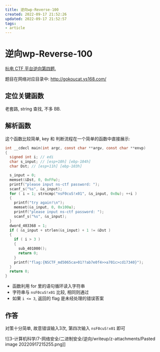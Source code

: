 ```yaml
---
title: 逆向wp-Reverse-100
created: 2022-09-17 21:52:26
updated: 2022-09-17 21:52:57
tags: 
- article
---
```

# 逆向wp-Reverse-100

[杭电 CTF 平台逆向第四题.](http://sec.hdu.edu.cn/question/reverse/5789?sort=default)

题目在网络对应目录中: http://gokoucat.ys168.com/

## 定位关键函数

老套路, string 查找, 不多 BB.

## 解析函数

这个函数比较简单, key 和 判断流程在一个简单的函数中直接展示:

```c
int __cdecl main(int argc, const char **argv, const char **envp)
{
  signed int i; // edi
  char s_input; // [esp+10h] [ebp-104h]
  char Dst; // [esp+11h] [ebp-103h]

  s_input = 0;
  memset(&Dst, 0, 0xFFu);
  printf("please input ns-ctf password: ");
  scanf_s("%s", &s_input);
  for ( i = 1; strncmp("nsF0cuS!x01", &s_input, 0xBu); ++i )
  {
    printf("try again!\n");
    memset(&s_input, 0, 0x100u);
    printf("please input ns-ctf password: ");
    scanf_s("%s", &s_input);
  }
  dword_403368 = 1;
  if ( &s_input + strlen(&s_input) + 1 != &Dst )
  {
    if ( i > 3 )
    {
      sub_401000();
      return 0;
    }
    printf("flag:{NSCTF_md5065ca>01??ab7e0f4>>a701c>cd17340}");
  }
  return 0;
}
```

- 函数利用 for 里的语句循环读入字符串
- 字符串与 `nsF0cuS!x01` 比较, 相同则通过
- 如果 `i <= 3`, 返回的 flag 是未经处理的错误答案

## 作答

对策十分简单, 故意错误输入3次, 第四次输入 `nsF0cuS!x01` 即可

![[3-计算机科学/7-网络安全/二进制安全/逆向/writeup/z-attachments/Pasted image 20220917215255.png]]

